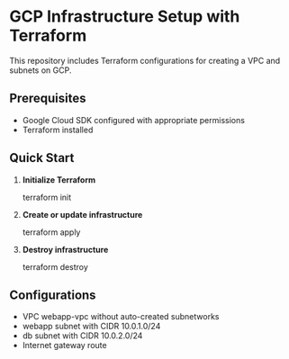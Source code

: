 # GCP Infrastructure Setup with Terraform

This repository includes Terraform configurations for creating a VPC and subnets on GCP.

## Prerequisites

- Google Cloud SDK configured with appropriate permissions
- Terraform installed

## Quick Start

1. **Initialize Terraform**

   terraform init

2. **Create or update infrastructure**
   
   terraform apply

3. **Destroy infrastructure**
   
   terraform destroy


## Configurations
- VPC webapp-vpc without auto-created subnetworks
- webapp subnet with CIDR 10.0.1.0/24
- db subnet with CIDR 10.0.2.0/24
- Internet gateway route